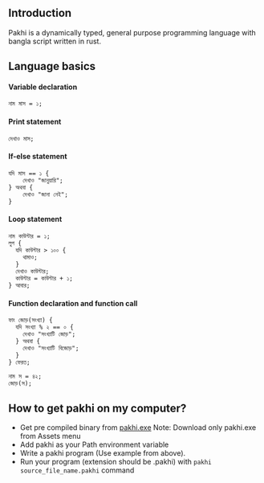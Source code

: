 ## Introduction
Pakhi is a dynamically typed, general purpose programming language with bangla script written in rust.
## Language basics
#### Variable declaration
```
নাম মাস = ১;
```
#### Print statement
```
দেখাও মাস;
```
#### If-else statement
```
যদি মাস == ১ {
    দেখাও "জানুয়ারি";
} অথবা {
    দেখাও "জানা নেই";
}
```
#### Loop statement
```
নাম কাউন্টার = ১;
লুপ {
  যদি কাউন্টার > ১০০ {
    থামাও;
  }
  দেখাও কাউন্টার;
  কাউন্টার = কাউন্টার + ১;
} আবার;
```
#### Function declaration and function call
```
ফাং জোড়(সংখ্যা) {
  যদি সংখ্যা % ২ == ০ {
    দেখাও "সংখ্যাটি জোড়";
  } অথবা {
    দেখাও "সংখ্যাটি বিজোড়";
  }
} ফেরত;

নাম স = ৪২;
জোড়(স);
```
## How to get pakhi on my computer?
* Get pre compiled binary from [pakhi.exe](https://github.com/Shafin098/pakhi-bhasha/releases)  Note: Download only pakhi.exe from Assets menu
* Add pakhi as your Path environment variable
* Write a pakhi program (Use example from above).
* Run your program (extension should be .pakhi) with `pakhi source_file_name.pakhi` command